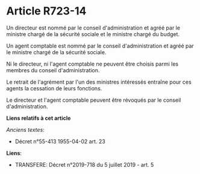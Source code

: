 # Article R723-14

Un directeur est nommé par le conseil d'administration et agréé par le ministre chargé de la sécurité sociale et le ministre
chargé du budget. 

Un agent comptable est nommé par le conseil d'administration et agréé par le ministre chargé de la sécurité sociale.

Ni le directeur, ni l'agent comptable ne peuvent être choisis parmi les membres du conseil d'administration.

Le retrait de l'agrément par l'un des ministres intéressés entraîne pour ces agents la cessation de leurs fonctions.

Le directeur et l'agent comptable peuvent être révoqués par le conseil d'administration.

**Liens relatifs à cet article**

_Anciens textes_:

  - Décret n°55-413 1955-04-02 art. 23

**Liens**:

  - TRANSFERE: Décret n°2019-718 du 5 juillet 2019 - art. 5
